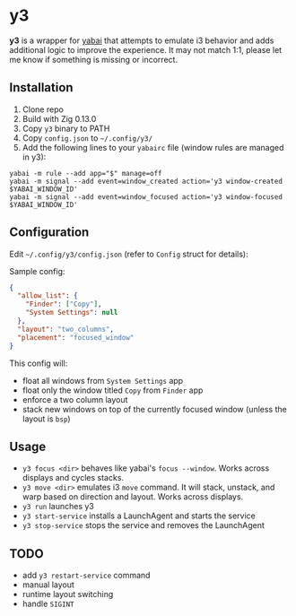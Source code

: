 # y3
**y3** is a wrapper for [yabai](https://github.com/koekeishiya/yabai) that attempts to emulate i3 behavior and adds additional logic to improve the experience. It may not match 1:1, please let me know if something is missing or incorrect.

## Installation
1. Clone repo
2. Build with Zig 0.13.0
3. Copy `y3` binary to PATH
4. Copy `config.json` to `~/.config/y3/`
5. Add the following lines to your `yabairc` file (window rules are managed in y3):
```
yabai -m rule --add app="$" manage=off
yabai -m signal --add event=window_created action='y3 window-created $YABAI_WINDOW_ID'
yabai -m signal --add event=window_focused action='y3 window-focused $YABAI_WINDOW_ID'
```

## Configuration
Edit `~/.config/y3/config.json` (refer to `Config` struct for details):

Sample config:
```json
{
  "allow_list": {
    "Finder": ["Copy"],
    "System Settings": null
  },
  "layout": "two_columns",
  "placement": "focused_window"
}
```
This config will:
- float all windows from `System Settings` app
- float only the window titled `Copy` from `Finder` app
- enforce a two column layout
- stack new windows on top of the currently focused window (unless the layout is `bsp`)

## Usage
* `y3 focus <dir>` behaves like yabai's `focus --window`. Works across displays and cycles stacks.  
* `y3 move <dir>` emulates i3 `move` command. It will stack, unstack, and warp based on direction and layout. Works across displays.
* `y3 run` launches y3
* `y3 start-service` installs a LaunchAgent and starts the service
* `y3 stop-service` stops the service and removes the LaunchAgent

## TODO
- add `y3 restart-service` command
- manual layout 
- runtime layout switching
- handle `SIGINT`
